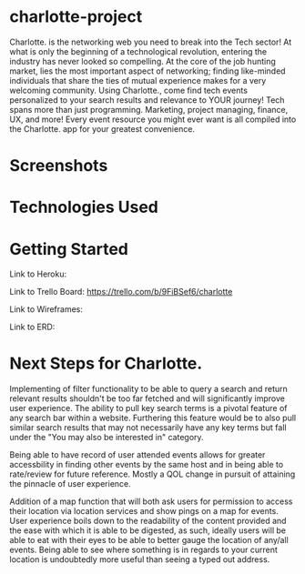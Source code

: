 # charlotte-project

Charlotte. is the networking web you need to break into the Tech sector! At what is only the beginning of a technological revolution, entering the industry has never looked so compelling. At the core of the job hunting market, lies the most important aspect of networking; finding like-minded individuals that share the ties of mutual experience makes for a very welcoming community. Using Charlotte., come find tech events personalized to your search results and relevance to YOUR journey! Tech spans more than just programming. Marketing, project managing, finance, UX, and more! Every event resource you might ever want is all compiled into the Charlotte. app for your greatest convenience.

# Screenshots

# Technologies Used

# Getting Started

Link to Heroku:

Link to Trello Board: https://trello.com/b/9FiBSef6/charlotte

Link to Wireframes:

Link to ERD:

# Next Steps for Charlotte.

Implementing of filter functionality to be able to query a search and return relevant results shouldn't be too far fetched and will significantly improve user experience. The ability to pull key search terms is a pivotal feature of any search bar within a website. Furthering this feature would be to also pull similar search results that may not necessarily have any key terms but fall under the "You may also be interested in" category.

Being able to have record of user attended events allows for greater accessbility in finding other events by the same host and in being able to rate/review for future reference. Mostly a QOL change in pursuit of attaining the pinnacle of user experience.

Addition of a map function that will both ask users for permission to access their location via location services and show pings on a map for events. User experience boils down to the readability of the content provided and the ease with which it is able to be digested, as such, ideally users will be able to eat with their eyes to be able to better gauge the location of any/all events. Being able to see where something is in regards to your current location is undoubtedly more useful than seeing a typed out address.

